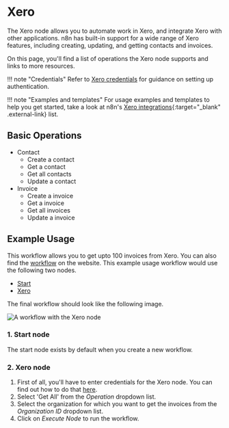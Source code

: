 # Xero

The Xero node allows you to automate work in Xero, and integrate Xero with other applications. n8n has built-in support for a wide range of Xero features, including creating, updating, and getting contacts and invoices. 

On this page, you'll find a list of operations the Xero node supports and links to more resources.

!!! note "Credentials"
    Refer to [Xero credentials](/integrations/builtin/credentials/xero/) for guidance on setting up authentication. 

!!! note "Examples and templates"
    For usage examples and templates to help you get started, take a look at n8n's [Xero integrations](https://n8n.io/integrations/xero/){:target="_blank" .external-link} list.


## Basic Operations

* Contact
    * Create a contact
    * Get a contact
    * Get all contacts
    * Update a contact
* Invoice
    * Create a invoice
    * Get a invoice
    * Get all invoices
    * Update a invoice

## Example Usage

This workflow allows you to get upto 100 invoices from Xero. You can also find the [workflow](https://n8n.io/workflows/543) on the website. This example usage workflow would use the following two nodes.
- [Start](/integrations/builtin/core-nodes/n8n-nodes-base.start/)
- [Xero]()

The final workflow should look like the following image.

![A workflow with the Xero node](/_images/integrations/builtin/app-nodes/xero/workflow.png)

### 1. Start node

The start node exists by default when you create a new workflow.

### 2. Xero node

1. First of all, you'll have to enter credentials for the Xero node. You can find out how to do that [here](/integrations/builtin/credentials/xero/).
2. Select 'Get All' from the *Operation* dropdown list.
3. Select the organization for which you want to get the invoices from the *Organization ID* dropdown list.
4. Click on *Execute Node* to run the workflow.
